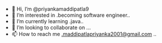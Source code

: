 - 👋 Hi, I’m @priyankamaddipatla9
- 👀 I’m interested in .becoming software engineer..
- 🌱 I’m currently learning .java..
- 💞️ I’m looking to collaborate on ...
- 📫 How to reach me .maddipatlapriyanka2001@gmail.com
..

<!---
priyankamaddipatla9/priyankamaddipatla9 is a ✨ special ✨ repository because its `README.md` (this file) appears on your GitHub profile.
You can click the Preview link to take a look at your changes.
--->
